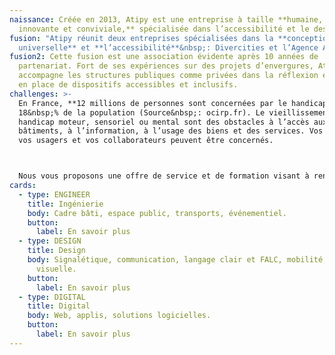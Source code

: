 ```yaml
---
naissance: Créée en 2013, Atipy est une entreprise à taille **humaine, réactive,
  innovante et conviviale,** spécialisée dans l’accessibilité et le design.
fusion: "Atipy réunit deux entreprises spécialisées dans la **conception
  universelle** et **l’accessibilité**&nbsp;: Divercities et l’Agence Adéquat."
fusion2: Cette fusion est une association évidente après 10 années de
  partenariat. Fort de ses expériences sur des projets d’envergures, Atipy
  accompagne les structures publiques comme privées dans la réflexion et la mise
  en place de dispositifs accessibles et inclusifs.
challenges: >-
  En France, **12 millions de personnes sont concernées par le handicap,** soit
  18&nbsp;% de la population (Source&nbsp;: ocirp.fr). Le vieillissement, le
  handicap moteur, sensoriel ou mental sont des obstacles à l’accès aux
  bâtiments, à l’information, à l’usage des biens et des services. Vos clients,
  vos usagers et vos collaborateurs peuvent être concernés.



  Nous vous proposons une offre de service et de formation visant à rendre vos équipements, dispositifs et supports de communication accessibles au plus grand nombre. Nous aimons transmettre et partager notre connaissance de la conception universelle, des enjeux d’accessibilité et d’orientation. Nous prenons soin de créer des solutions qui vous sont propres.
cards:
  - type: ENGINEER
    title: Ingénierie
    body: Cadre bâti, espace public, transports, événementiel.
    button:
      label: En savoir plus
  - type: DESIGN
    title: Design
    body: Signalétique, communication, langage clair et FALC, mobilité, identité
      visuelle.
    button:
      label: En savoir plus
  - type: DIGITAL
    title: Digital
    body: Web, applis, solutions logicielles.
    button:
      label: En savoir plus
---
```

